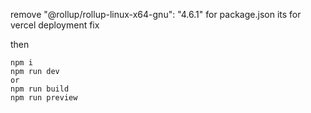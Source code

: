 remove "@rollup/rollup-linux-x64-gnu": "4.6.1" for package.json its for vercel deployment fix

then

```
npm i
npm run dev
or
npm run build
npm run preview
```
